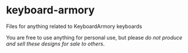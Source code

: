 # keyboard-armory
Files for anything related to KeyboardArmory keyboards 

You are free to use anything for personal use, but please *do not produce and sell these designs for sale to others*.
